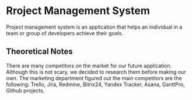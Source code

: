 # Rroject Management System

Project management system is an application that helps an individual in a team or group of developers achieve their goals.

## Theoretical Notes

There are many competitors on the market for our future application. Although this is not scary, we decided to research them before making our own. The marketing department figured out the main competitors are the following: Trello, Jira, Redmine, Bitrix24, Yandex Tracker, Asana, GanttPro, Github projects.
